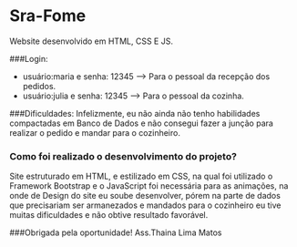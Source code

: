 # Sra-Fome
Website desenvolvido em HTML, CSS E JS.

###Login:
- usuário:maria e senha: 12345 --> Para o pessoal da recepção dos pedidos.
- usuário:julia e senha: 12345 --> Para o pessoal da cozinha.

###Dificuldades:
Infelizmente, eu não ainda não tenho habilidades compactadas em Banco de Dados e não consegui fazer a junção para realizar o pedido e mandar para o cozinheiro.

### Como foi realizado o desenvolvimento do projeto?
Site estruturado em HTML, e estilizado em CSS, na qual foi utilizado o Framework Bootstrap e o JavaScript foi necessária para as animações, na onde de Design do site eu soube desenvolver, pórem na parte de dados que precisariam ser armanezados e mandados para o cozinheiro eu tive muitas dificuldades e não obtive resultado favorável.

###Obrigada pela oportunidade!
Ass.Thaina Lima Matos
